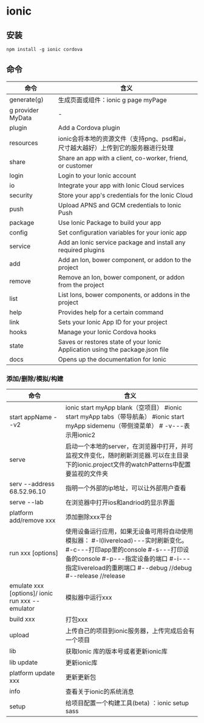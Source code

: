 # ionic

## 安装

```
npm install -g ionic cordova
```

## 命令

命令                | 含义
----------------- | -----------------------------------------------------------------------------
generate(g)       | 生成页面或组件：ionic g page myPage
g provider MyData | -
plugin            | Add a Cordova plugin
resources         | ionic会将本地的资源文件（支持png、psd和ai，尺寸越大越好）上传到它的服务器进行处理
share             | Share an app with a client, co-worker, friend, or customer
login             | Login to your Ionic account
io                | Integrate your app with Ionic Cloud services
security          | Store your app's credentials for the Ionic Cloud
push              | Upload APNS and GCM credentials to Ionic Push
package           | Use Ionic Package to build your app
config            | Set configuration variables for your ionic app
service           | Add an Ionic service package and install any required plugins
add               | Add an Ion, bower component, or addon to the project
remove            | Remove an Ion, bower component, or addon from the project
list              | List Ions, bower components, or addons in the project
help              | Provides help for a certain command
link              | Sets your Ionic App ID for your project
hooks             | Manage your Ionic Cordova hooks
state             | Saves or restores state of your Ionic Application using the package.json file
docs              | Opens up the documentation for Ionic

### 添加/删除/模拟/构建

命令                                              | 含义
----------------------------------------------- | ----------------------------------------------------------------------------------------------------------------------------------------------------------------------
start appName --v2                              | ionic start myApp blank（空项目） #ionic start myApp tabs（带导航条） #ionic start myApp sidemenu（带侧滑菜单） # -v---表示用ionic2
serve                                           | 启动一个本地的server，在浏览器中打开，并可监视文件变化，随时刷新浏览器.可以在主目录下的ionic.project文件的watchPatterns中配置要监视的文件夹
serv --address 68.52.96.10                      | 指明一个外部的ip地址，可以让外部用户查看
serve --lab                                     | 在浏览器中打开ios和andriod的显示界面
platform add/remove xxx                         | 添加删除xxx平台
run xxx [options]                               | 使用设备运行应用，如果无设备可用将自动使用模拟器： #-l(livereload)---实时刷新变化。#-c---打印app里的console #-s---打印设备的console #-p---指定设备的端口 #-i---指定livereload的重刷端口 #--debug //debug #--release //release
emulate xxx [options]/ ionic run xxx --emulator | 模拟器中运行xxx
build xxx                                       | 打包xxx
upload                                          | 上传自己的项目到ionic服务器，上传完成后会有一个项目
lib                                             | 获取Ionic 库的版本号或者更新ionic库
lib update                                      | 更新ionic库
platform update xxx                             | 更新更新包
info                                            | 查看关于ionic的系统消息
setup                                           | 给项目配置一个构建工具(beta) ：ionic setup sass

